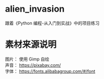 # alien_invasion
跟着《Python 编程-从入门到实战》中的项目练习

# 素材来源说明
图片： 使用 Gimp 自绘  
声音： https://pixabay.com/  
字体： https://fonts.alibabagroup.com/#/font
